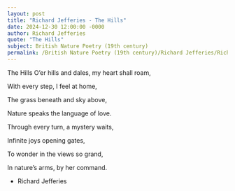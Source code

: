 ```yaml
---
layout: post
title: "Richard Jefferies - The Hills"
date: 2024-12-30 12:00:00 -0000
author: Richard Jefferies
quote: "The Hills"
subject: British Nature Poetry (19th century)
permalink: /British Nature Poetry (19th century)/Richard Jefferies/Richard Jefferies - The Hills
---
```


The Hills
O’er hills and dales, my heart shall roam,

With every step, I feel at home,

The grass beneath and sky above,

Nature speaks the language of love.

Through every turn, a mystery waits,

Infinite joys opening gates,

To wonder in the views so grand,

In nature’s arms, by her command.

- Richard Jefferies
